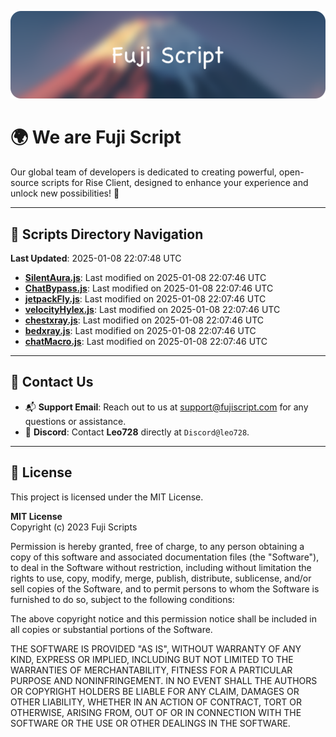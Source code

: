 ![Banner](.github/b.webp)

# 🌍 **We are Fuji Script**

Our global team of developers is dedicated to creating powerful, open-source scripts for Rise Client, designed to enhance your experience and unlock new possibilities! 🌟

---
<!-- SCRIPTS_NAVIGATION_START -->
## 📂 **Scripts Directory Navigation**

**Last Updated**: 2025-01-08 22:07:48 UTC

- **[SilentAura.js](scripts/SilentAura.js)**: Last modified on 2025-01-08 22:07:46 UTC
- **[ChatBypass.js](scripts/ChatBypass.js)**: Last modified on 2025-01-08 22:07:46 UTC
- **[jetpackFly.js](scripts/jetpackFly.js)**: Last modified on 2025-01-08 22:07:46 UTC
- **[velocityHylex.js](scripts/velocityHylex.js)**: Last modified on 2025-01-08 22:07:46 UTC
- **[chestxray.js](scripts/chestxray.js)**: Last modified on 2025-01-08 22:07:46 UTC
- **[bedxray.js](scripts/bedxray.js)**: Last modified on 2025-01-08 22:07:46 UTC
- **[chatMacro.js](scripts/chatMacro.js)**: Last modified on 2025-01-08 22:07:46 UTC

<!-- SCRIPTS_NAVIGATION_END -->

---

## 💬 **Contact Us**  
- 📬 **Support Email**: Reach out to us at [support@fujiscript.com](mailto:support@fujiscript.com) for any questions or assistance.  
- 💬 **Discord**: Contact **Leo728** directly at `Discord@leo728`.

---

## 📜 **License**

This project is licensed under the MIT License.  

**MIT License**  
Copyright (c) 2023 Fuji Scripts  

Permission is hereby granted, free of charge, to any person obtaining a copy of this software and associated documentation files (the "Software"), to deal in the Software without restriction, including without limitation the rights to use, copy, modify, merge, publish, distribute, sublicense, and/or sell copies of the Software, and to permit persons to whom the Software is furnished to do so, subject to the following conditions:  

The above copyright notice and this permission notice shall be included in all copies or substantial portions of the Software.  

THE SOFTWARE IS PROVIDED "AS IS", WITHOUT WARRANTY OF ANY KIND, EXPRESS OR IMPLIED, INCLUDING BUT NOT LIMITED TO THE WARRANTIES OF MERCHANTABILITY, FITNESS FOR A PARTICULAR PURPOSE AND NONINFRINGEMENT. IN NO EVENT SHALL THE AUTHORS OR COPYRIGHT HOLDERS BE LIABLE FOR ANY CLAIM, DAMAGES OR OTHER LIABILITY, WHETHER IN AN ACTION OF CONTRACT, TORT OR OTHERWISE, ARISING FROM, OUT OF OR IN CONNECTION WITH THE SOFTWARE OR THE USE OR OTHER DEALINGS IN THE SOFTWARE.  
